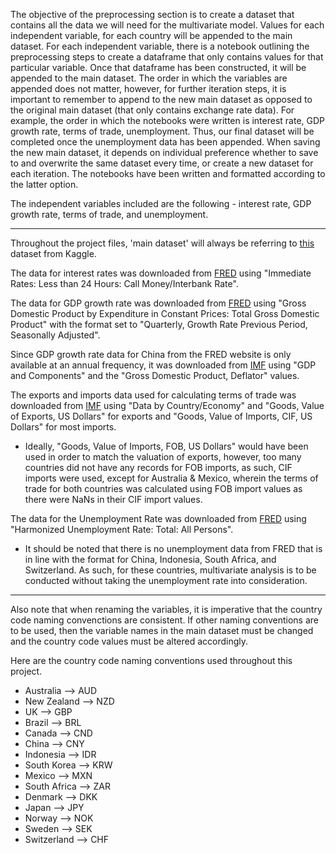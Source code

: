 The objective of the preprocessing section is to create a dataset that contains all the data we will need for the multivariate model. Values for each independent variable, for each country will be appended to the main dataset. For each independent variable, there is a notebook outlining the preprocessing steps to create a dataframe that only contains values for that particular variable. Once that dataframe has been constructed, it will be appended to the main dataset. The order in which the variables are appended does not matter, however, for further iteration steps, it is important to remember to append to the new main dataset as opposed to the original main dataset (that only contains exchange rate data). For example, the order in which the notebooks were written is interest rate, GDP growth rate, terms of trade, unemployment. Thus, our final dataset will be completed once the unemployment data has been appended. When saving the new main dataset, it depends on individual preference whether to save to and overwrite the same dataset every time, or create a new dataset for each iteration. The notebooks have been written and formatted according to the latter option. 

The independent variables included are the following - interest rate, GDP growth rate, terms of trade, and unemployment.

----------------------------------------------------------------------------------------------------------------------------

Throughout the project files, 'main dataset' will always be referring to <a href="https://www.kaggle.com/brunotly/foreign-exchange-rates-per-dollar-20002019?select=Foreign_Exchange_Rates.csv" target="_blank">this</a> dataset from Kaggle. 


The data for interest rates was downloaded from <a href="https://fred.stlouisfed.org/searchresults/?st=Immediate%20Rates%3A%20Less%20than%2024%20Hours%3A%20Call%20Money%2FInterbank%20Rate" target="_blank">FRED</a> using "Immediate Rates: Less than 24 Hours: Call Money/Interbank Rate".


The data for GDP growth rate was downloaded from <a href="https://fred.stlouisfed.org/searchresults/?st=Gross%20Domestic%20Product%20by%20Expenditure%20in%20Constant%20Prices%3A%20Total%20Gross%20Domestic%20Product%20for%20" target="_blank">FRED</a> using "Gross Domestic Product by Expenditure in Constant Prices: Total Gross Domestic Product" with the format set to "Quarterly, Growth Rate Previous Period, Seasonally Adjusted".


Since GDP growth rate data for China from the FRED website is only available at an annual frequency, it was downloaded from <a href="https://data.imf.org/?sk=388dfa60-1d26-4ade-b505-a05a558d9a42" target="_blank">IMF</a> using "GDP and Components" and the "Gross Domestic Product, Deflator" values.


The exports and imports data used for calculating terms of trade was downloaded from <a href="https://data.imf.org/?sk=388dfa60-1d26-4ade-b505-a05a558d9a42" target="_blank">IMF</a> using "Data by Country/Economy" and "Goods, Value of Exports, US Dollars" for exports and "Goods, Value of Imports, CIF, US Dollars" for most imports. 

- Ideally, "Goods, Value of Imports, FOB, US Dollars" would have been used in order to match the valuation of exports, however, too many countries did not have any records for FOB imports, as such, CIF imports were used, except for Australia & Mexico, wherein the terms of trade for both countries was calculated using FOB import values as there were NaNs in their CIF import values.

The data for the Unemployment Rate was downloaded from <a href="https://fred.stlouisfed.org/searchresults/?st=Harmonized%20Unemployment%20Rate%3A%20Total%3A%20All%20Persons" target="_blank">FRED</a> using "Harmonized Unemployment Rate: Total: All Persons".

- It should be noted that there is no unemployment data from FRED that is in line with the format for China, Indonesia, South Africa, and Switzerland. As such, for these countries, multivariate analysis is to be conducted without taking the unemployment rate into consideration. 

----------------------------------------------------------------------------------------------------------------------------

Also note that when renaming the variables, it is imperative that the country code naming convenctions are consistent. 
If other naming conventions are to be used, then the variable names in the main dataset must be changed and the country code values must be altered accordingly. 

Here are the country code naming conventions used throughout this project. 

- Australia --> AUD
- New Zealand  --> NZD
- UK --> GBP
- Brazil --> BRL
- Canada --> CND
- China --> CNY
- Indonesia --> IDR
- South Korea --> KRW
- Mexico --> MXN
- South Africa --> ZAR
- Denmark --> DKK
- Japan --> JPY
- Norway --> NOK
- Sweden --> SEK
- Switzerland --> CHF